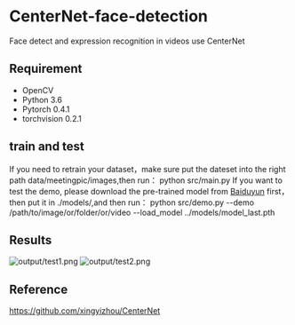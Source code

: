 # CenterNet-face-detection
Face detect and expression recognition in videos use CenterNet

## Requirement
- OpenCV
- Python 3.6
- Pytorch 0.4.1
- torchvision 0.2.1
## train and test
If you need to retrain your dataset，make sure put the dateset into the right path data/meetingpic/images,then run：
python src/main.py 
If you want to test the demo, please download the pre-trained model from [Baiduyun](https://pan.baidu.com/s/1OT8qffrzAhxn3VFHMR6y3w) first， then
put it in ./models/,and then run：
python src/demo.py --demo /path/to/image/or/folder/or/video --load_model ../models/model_last.pth
## Results

![output/test1.png](output/6ctdet.png)
![output/test2.png](output/18ctdet.png)

## Reference
https://github.com/xingyizhou/CenterNet


